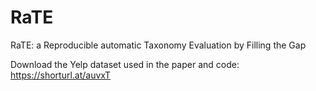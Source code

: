 # RaTE
RaTE: a Reproducible automatic Taxonomy Evaluation by Filling the Gap

Download the Yelp dataset used in the paper and code: https://shorturl.at/auvxT


